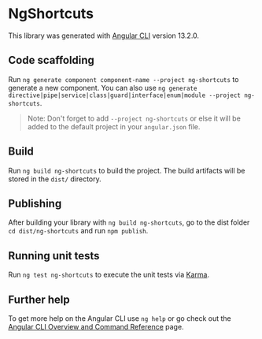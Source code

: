 # NgShortcuts

This library was generated with [Angular CLI](https://github.com/angular/angular-cli) version 13.2.0.

## Code scaffolding

Run `ng generate component component-name --project ng-shortcuts` to generate a new component. You can also use `ng generate directive|pipe|service|class|guard|interface|enum|module --project ng-shortcuts`.
> Note: Don't forget to add `--project ng-shortcuts` or else it will be added to the default project in your `angular.json` file. 

## Build

Run `ng build ng-shortcuts` to build the project. The build artifacts will be stored in the `dist/` directory.

## Publishing

After building your library with `ng build ng-shortcuts`, go to the dist folder `cd dist/ng-shortcuts` and run `npm publish`.

## Running unit tests

Run `ng test ng-shortcuts` to execute the unit tests via [Karma](https://karma-runner.github.io).

## Further help

To get more help on the Angular CLI use `ng help` or go check out the [Angular CLI Overview and Command Reference](https://angular.io/cli) page.
